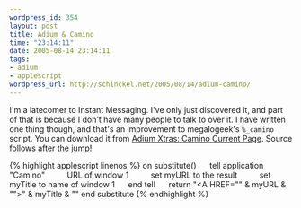 ```yaml
--- 
wordpress_id: 354
layout: post
title: Adium & Camino
time: "23:14:11"
date: 2005-08-14 23:14:11
tags: 
- adium
- applescript
wordpress_url: http://schinckel.net/2005/08/14/adium-camino/
---
```

I'm a latecomer to Instant Messaging. I've only just discovered it, and part of that is because I don't have many people to talk to over it. I have written one thing though, and that's an improvement to megalogeek's `%_camino` script. You can download it from [Adium Xtras: Camino Current Page][1]. Source follows after the jump! 

{% highlight applescript linenos %}
on substitute()     
    tell application "Camino"         
        URL of window 1         
        set myURL to the result         
        set myTitle to name of window 1     
    end tell     
    return "<HTML><A HREF=\"" & myURL & "\">" & myTitle & "</A></HTML>" 
end substitute
{% endhighlight %}

   [1]: http://www.adiumxtras.com/index.php?a=xtras&xtra_id=1891

